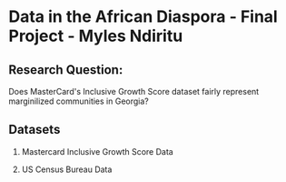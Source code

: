 # Data in the African Diaspora - Final Project - Myles Ndiritu

## Research Question:

Does MasterCard's Inclusive Growth Score dataset fairly represent marginilized communities in Georgia?

## Datasets

1. Mastercard Inclusive Growth Score Data

2. US Census Bureau Data
